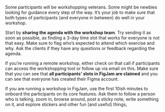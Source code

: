 Some participants will be workshopping veterans. Some might be newbies looking for guidance every step of the way. It’s your job to make sure that both types of participants (and everyone in between) do well in your workshop.

Start by **sharing the agenda with the workshop team**. Try sending it as soon as possible, as finding a 3-day time slot that works for everyone is not that easy. Make sure to flag who’s expected to attend which exercise and why. Ask the clients if they have any questions or feedback regarding the agenda. 

If you’re running a remote workshop, either check on that call if participants can access the workshopping tool or follow up via email on this. Make sure that you can see that **all participants' slots in FigJam are claimed** and you can see that everyone has created their Figma account.

If you are running a workshop in FigJam, use the first 10ish minutes to onboard the participants on its core features. Ask them to follow a person who is talking, zoom in, browse around, post a sticky note, write something on it, and explore stickers and other fun (and useful) things,
